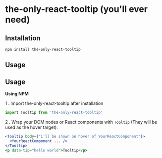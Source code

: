 # the-only-react-tooltip (you'll ever need)

## Installation

```sh
npm install the-only-react-tooltip
```

## Usage

## Usage
**Using NPM**

1 . Import the-only-react-tooltip after installation

```js
import Tooltip from 'the-only-react-tooltip'
```

2 . Wrap your DOM nodes or React components with `Tooltip` (They will be used as the hover target):
```jsx
<Tooltip body={"I'll be shown on hover of YourReactComponent"}>
  <YourReactComponent ... />
</Tooltip>
<p data-tip="hello world">Tooltip</p>
```
